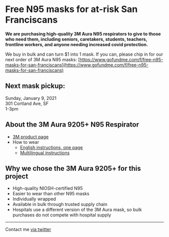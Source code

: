 # Free N95 masks for at-risk San Franciscans

<b>We are purchasing high-quality 3M Aura N95 respirators to give to those who need them, including seniors, caretakers, students, teachers, frontline workers, and anyone needing increased covid protection.</b>
  
We buy in bulk and can turn $1 into 1 mask. If you can, please chip in for our next order of 3M Aura N95 masks: [https://www.gofundme.com/f/free-n95-masks-for-san-franciscans](https://www.gofundme.com/f/free-n95-masks-for-san-franciscans)

  
## Next mask pickup:

Sunday, January 9, 2021<br/>
301 Cortland Ave, SF<br/>
1-3pm


## About the 3M Aura 9205+ N95 Respirator

- [3M product page](https://www.3m.com/3M/en_US/p/d/b00051022/)
- How to wear
    - [English instructions, one page](https://multimedia.3m.com/mws/media/827914O/3m-wear-it-right-aura-particulate-resp-english-poster.pdf)
    - [Multilingual instructions](https://multimedia.3m.com/mws/media/855640O/9205-9210-and-9211-particulate-respirator-user-instructions.pdf)

## Why we chose the 3M Aura 9205+ for this project

- High-quality NIOSH-certified N95
- Easier to wear than other N95 masks
- Individually wrapped
- Available in bulk through trusted supply chain
- Hospitals use a different version of the 3M Aura mask, so bulk purchases do not compete with hospital supply

----

Contact me [via twitter](https://twitter.com/rajbot)
